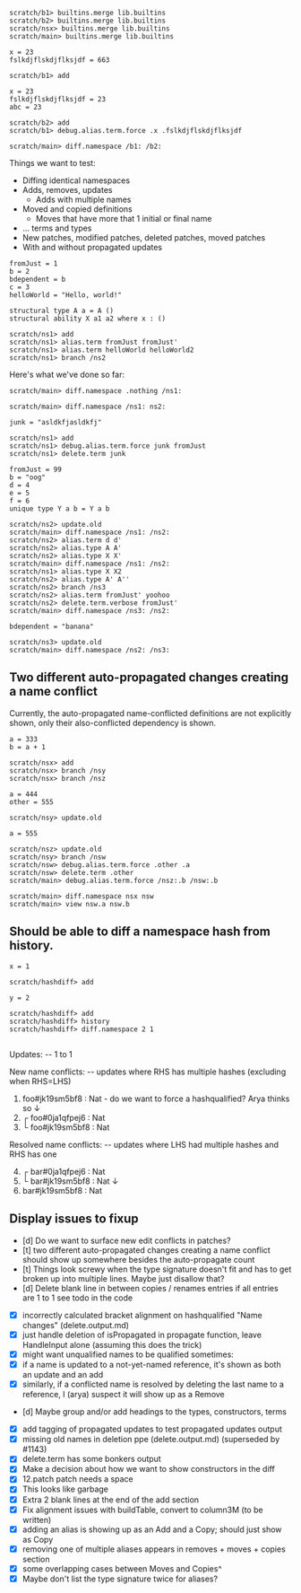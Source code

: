 ```ucm:hide
scratch/b1> builtins.merge lib.builtins
scratch/b2> builtins.merge lib.builtins
scratch/nsx> builtins.merge lib.builtins
scratch/main> builtins.merge lib.builtins
```

```unison:hide
x = 23
fslkdjflskdjflksjdf = 663
```

```ucm
scratch/b1> add
```

```unison:hide
x = 23
fslkdjflskdjflksjdf = 23
abc = 23
```

```ucm
scratch/b2> add
scratch/b1> debug.alias.term.force .x .fslkdjflskdjflksjdf
```

```ucm
scratch/main> diff.namespace /b1: /b2:
```
Things we want to test:

* Diffing identical namespaces
* Adds, removes, updates
  * Adds with multiple names
* Moved and copied definitions
  * Moves that have more that 1 initial or final name
* ... terms and types
* New patches, modified patches, deleted patches, moved patches
* With and without propagated updates

```unison:hide
fromJust = 1
b = 2
bdependent = b
c = 3
helloWorld = "Hello, world!"

structural type A a = A ()
structural ability X a1 a2 where x : ()
```

```ucm
scratch/ns1> add
scratch/ns1> alias.term fromJust fromJust'
scratch/ns1> alias.term helloWorld helloWorld2
scratch/ns1> branch /ns2
```

Here's what we've done so far:

```ucm:error
scratch/main> diff.namespace .nothing /ns1:
```

```ucm:error
scratch/main> diff.namespace /ns1: ns2:
```

```unison:hide
junk = "asldkfjasldkfj"
```

```ucm
scratch/ns1> add
scratch/ns1> debug.alias.term.force junk fromJust
scratch/ns1> delete.term junk
```

```unison:hide
fromJust = 99
b = "oog"
d = 4
e = 5
f = 6
unique type Y a b = Y a b
```

```ucm
scratch/ns2> update.old
scratch/main> diff.namespace /ns1: /ns2:
scratch/ns2> alias.term d d'
scratch/ns2> alias.type A A'
scratch/ns2> alias.type X X'
scratch/main> diff.namespace /ns1: /ns2:
scratch/ns1> alias.type X X2
scratch/ns2> alias.type A' A''
scratch/ns2> branch /ns3
scratch/ns2> alias.term fromJust' yoohoo
scratch/ns2> delete.term.verbose fromJust'
scratch/main> diff.namespace /ns3: /ns2:
```
```unison:hide
bdependent = "banana"
```
```ucm
scratch/ns3> update.old
scratch/main> diff.namespace /ns2: /ns3:
```


## Two different auto-propagated changes creating a name conflict

Currently, the auto-propagated name-conflicted definitions are not explicitly
shown, only their also-conflicted dependency is shown.

```unison:hide
a = 333
b = a + 1
```

```ucm
scratch/nsx> add
scratch/nsx> branch /nsy
scratch/nsx> branch /nsz
```

```unison:hide
a = 444
other = 555
```

```ucm
scratch/nsy> update.old
```

```unison:hide
a = 555
```

```ucm
scratch/nsz> update.old
scratch/nsy> branch /nsw
scratch/nsw> debug.alias.term.force .other .a
scratch/nsw> delete.term .other
scratch/main> debug.alias.term.force /nsz:.b /nsw:.b
```

```ucm
scratch/main> diff.namespace nsx nsw
scratch/main> view nsw.a nsw.b
```

## Should be able to diff a namespace hash from history.

```unison
x = 1
```

```ucm
scratch/hashdiff> add
```

```unison
y = 2
```

```ucm
scratch/hashdiff> add
scratch/hashdiff> history
scratch/hashdiff> diff.namespace 2 1
```

##

Updates:  -- 1 to 1

New name conflicts: -- updates where RHS has multiple hashes (excluding when RHS=LHS)

  1. foo#jk19sm5bf8 : Nat - do we want to force a hashqualified? Arya thinks so
     ↓
  2. ┌ foo#0ja1qfpej6 : Nat
  3. └ foo#jk19sm5bf8 : Nat

Resolved name conflicts: -- updates where LHS had multiple hashes and RHS has one

  4. ┌ bar#0ja1qfpej6 : Nat
  5. └ bar#jk19sm5bf8 : Nat
     ↓
  6. bar#jk19sm5bf8 : Nat

## Display issues to fixup

- [d] Do we want to surface new edit conflicts in patches?
- [t] two different auto-propagated changes creating a name conflict should show
      up somewhere besides the auto-propagate count
- [t] Things look screwy when the type signature doesn't fit and has to get broken
      up into multiple lines. Maybe just disallow that?
- [d] Delete blank line in between copies / renames entries if all entries are 1 to 1
      see todo in the code
- [x] incorrectly calculated bracket alignment on hashqualified "Name changes"  (delete.output.md)
- [x] just handle deletion of isPropagated in propagate function, leave HandleInput alone (assuming this does the trick)
- [x] might want unqualified names to be qualified sometimes:
- [x] if a name is updated to a not-yet-named reference, it's shown as both an update and an add
- [x] similarly, if a conflicted name is resolved by deleting the last name to
      a reference, I (arya) suspect it will show up as a Remove
- [d] Maybe group and/or add headings to the types, constructors, terms
- [x] add tagging of propagated updates to test propagated updates output
- [x] missing old names in deletion ppe (delete.output.md)  (superseded by \#1143)
- [x] delete.term has some bonkers output
- [x] Make a decision about how we want to show constructors in the diff
- [x] 12.patch patch needs a space
- [x] This looks like garbage
- [x] Extra 2 blank lines at the end of the add section
- [x] Fix alignment issues with buildTable, convert to column3M (to be written)
- [x] adding an alias is showing up as an Add and a Copy; should just show as Copy
- [x] removing one of multiple aliases appears in removes + moves + copies section
- [x] some overlapping cases between Moves and Copies^
- [x] Maybe don't list the type signature twice for aliases?
